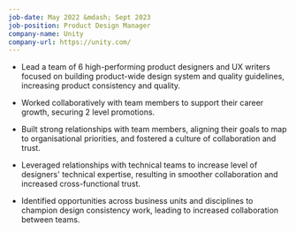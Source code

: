 ```yaml
---
job-date: May 2022 &mdash; Sept 2023
job-position: Product Design Manager
company-name: Unity
company-url: https://unity.com/
---
```


* Lead a team of 6 high-performing product designers and UX writers focused on building product-wide design system and quality guidelines, increasing product consistency and quality.

* Worked collaboratively with team members to support their career growth, securing 2 level promotions.

* Built strong relationships with team members, aligning their goals to map to organisational priorities, and fostered a culture of collaboration and trust.

* Leveraged relationships with technical teams to increase level of designers' technical expertise, resulting in smoother collaboration and increased cross-functional trust.

* Identified opportunities across business units and disciplines to champion design consistency work, leading to increased collaboration between teams.
